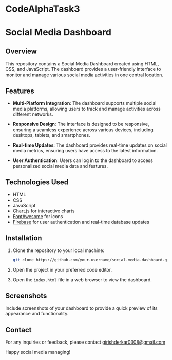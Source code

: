# CodeAlphaTask3
# Social Media Dashboard

## Overview

This repository contains a Social Media Dashboard created using HTML, CSS, and JavaScript. The dashboard provides a user-friendly interface to monitor and manage various social media activities in one central location.

## Features

- **Multi-Platform Integration**: The dashboard supports multiple social media platforms, allowing users to track and manage activities across different networks.

- **Responsive Design**: The interface is designed to be responsive, ensuring a seamless experience across various devices, including desktops, tablets, and smartphones.

- **Real-time Updates**: The dashboard provides real-time updates on social media metrics, ensuring users have access to the latest information.

- **User Authentication**: Users can log in to the dashboard to access personalized social media data and features.

## Technologies Used

- HTML
- CSS
- JavaScript
- [Chart.js](https://www.chartjs.org/) for interactive charts
- [FontAwesome](https://fontawesome.com/) for icons
- [Firebase](https://firebase.google.com/) for user authentication and real-time database updates

## Installation

1. Clone the repository to your local machine:

   ```bash
   git clone https://github.com/your-username/social-media-dashboard.git
   ```

2. Open the project in your preferred code editor.

3. Open the `index.html` file in a web browser to view the dashboard.


## Screenshots

Include screenshots of your dashboard to provide a quick preview of its appearance and functionality.


## Contact

For any inquiries or feedback, please contact girishderkar0308@gmail.com

Happy social media managing!

